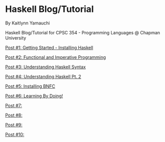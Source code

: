 # Haskell Blog/Tutorial

By Kaitlynn Yamauchi

Haskell Blog/Tutorial for CPSC 354 - Programming Languages @ Chapman University

[Post #1: Getting Started - Installing Haskell](https://github.com/klkyamauchi/Haskell-Blog/blob/main/P1-GettingStarted.md)

[Post #2: Functional and Imperative Programming](https://github.com/klkyamauchi/Haskell-Blog/blob/main/P2-FunctionalAndImperativeProgramming.md) 

[Post #3: Understanding Haskell Syntax](https://github.com/klkyamauchi/Haskell-Blog/blob/main/P3-UnderstandingHaskellSyntax.md)

[Post #4: Understanding Haskell Pt. 2](https://github.com/klkyamauchi/Haskell-Blog/blob/main/P4-UnderstandingHaskellPart2.md)

[Post #5: Installing BNFC](https://github.com/klkyamauchi/Haskell-Blog/blob/main/P5-InstallingBNFC.md)

[Post #6: Learning By Doing!](https://github.com/klkyamauchi/Haskell-Blog/blob/main/P6-LearningByDoing.md)

[Post #7: ]()

[Post #8: ]()

[Post #9: ]()

[Post #10: ]()
 
